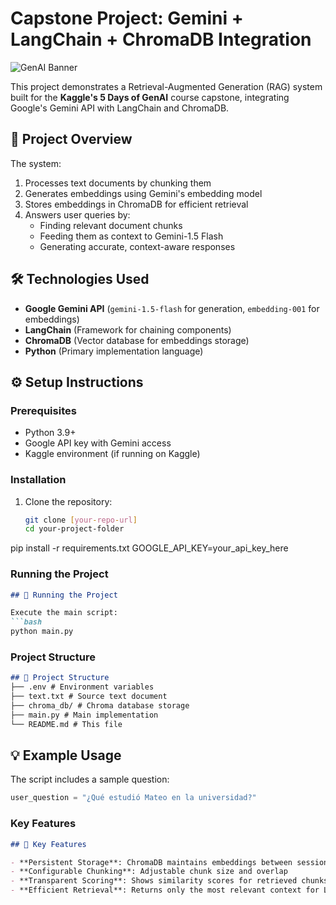 # Capstone Project: Gemini + LangChain + ChromaDB Integration

![GenAI Banner](https://storage.googleapis.com/kaggle-media/learn/images/r3vLQYV.png)

This project demonstrates a Retrieval-Augmented Generation (RAG) system built for the **Kaggle's 5 Days of GenAI** course capstone, integrating Google's Gemini API with LangChain and ChromaDB.

## 📌 Project Overview

The system:
1. Processes text documents by chunking them
2. Generates embeddings using Gemini's embedding model
3. Stores embeddings in ChromaDB for efficient retrieval
4. Answers user queries by:
   - Finding relevant document chunks
   - Feeding them as context to Gemini-1.5 Flash
   - Generating accurate, context-aware responses
  
## 🛠️ Technologies Used

- **Google Gemini API** (`gemini-1.5-flash` for generation, `embedding-001` for embeddings)
- **LangChain** (Framework for chaining components)
- **ChromaDB** (Vector database for embeddings storage)
- **Python** (Primary implementation language)

## ⚙️ Setup Instructions

### Prerequisites
- Python 3.9+
- Google API key with Gemini access
- Kaggle environment (if running on Kaggle)

### Installation
1. Clone the repository:
   ```bash
   git clone [your-repo-url]
   cd your-project-folder

pip install -r requirements.txt
GOOGLE_API_KEY=your_api_key_here

### Running the Project
```markdown
## 🚀 Running the Project

Execute the main script:
```bash
python main.py
```


### Project Structure
```markdown
## 📂 Project Structure
├── .env # Environment variables
├── text.txt # Source text document
├── chroma_db/ # Chroma database storage
├── main.py # Main implementation
└── README.md # This file
```



## 💡 Example Usage

The script includes a sample question:
```python
user_question = "¿Qué estudió Mateo en la universidad?"
```


### Key Features
```markdown
## 📝 Key Features

- **Persistent Storage**: ChromaDB maintains embeddings between sessions
- **Configurable Chunking**: Adjustable chunk size and overlap
- **Transparent Scoring**: Shows similarity scores for retrieved chunks
- **Efficient Retrieval**: Returns only the most relevant context for LLM
```



